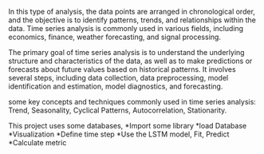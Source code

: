 In this type of analysis, the data points are arranged in chronological order, and the objective is to identify patterns, trends,
and relationships within the data. Time series analysis is commonly used in various fields, including economics, finance, weather forecasting, and signal processing.

The primary goal of time series analysis is to understand the underlying structure and characteristics of the data, as well as to make predictions 
or forecasts about future values based on historical patterns. It involves several steps, including data collection, data preprocessing, model identification and estimation, 
model diagnostics, and forecasting.

some key concepts and techniques commonly used in time series analysis:
Trend, Seasonality, Cyclical Patterns, Autocorrelation, Stationarity.

This project uses some databases,
*Import some library
*load Database
*Visualization
*Define time step 
*Use the LSTM model, Fit, Predict
*Calculate metric
